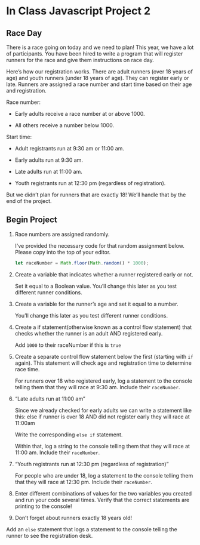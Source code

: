 # In Class Javascript Project 2

## Race Day
There is a race going on today and we need to plan! This year, we have a lot of participants. You have been hired to write a program that will register runners for the race and give them instructions on race day.

Here’s how our registration works. There are adult runners (over 18 years of age) and youth runners (under 18 years of age). They can register early or late. Runners are assigned a race number and start time based on their age and registration.

Race number:

* Early adults receive a race number at or above 1000.

* All others receive a number below 1000.

Start time:

* Adult registrants run at 9:30 am or 11:00 am.
* Early adults run at 9:30 am.
* Late adults run at 11:00 am.


* Youth registrants run at 12:30 pm (regardless of registration).

But we didn’t plan for runners that are exactly 18! We’ll handle that by the end of the project.


## Begin Project

1. Race numbers are assigned randomly. 

    I've provided the necessary code for that random assignment below. Please copy into the top of your editor. 

    ```js
    let raceNumber = Math.floor(Math.random() * 1000);
    ```

2. Create a variable that indicates whether a runner registered early or not.

    Set it equal to a Boolean value. You’ll change this later as you test different runner conditions.

3. Create a variable for the runner’s age and set it equal to a number.

    You’ll change this later as you test different runner conditions.

4. Create a if statement(otherwise known as a control flow statement) that checks whether the runner is an adult AND registered early.

    Add `1000` to their raceNumber if this is `true`


5. Create a separate control flow statement below the first (starting with `if` again). This statement will check age and registration time to determine race time.

    For runners over 18 who registered early, log a statement to the console telling them that they will race at 9:30 am. Include their `raceNumber`.


6. “Late adults run at 11:00 am”

    Since we already checked for early adults we can write a statement like this: else if runner is over 18 AND did not register early they will race at 11:00am

    Write the corresponding `else if` statement.

    Within that, log a string to the console telling them that they will race at 11:00 am. Include their `raceNumber`.

7. “Youth registrants run at 12:30 pm (regardless of registration)”

    For people who are under 18, log a statement to the console telling them that they will race at 12:30 pm. Include their `raceNumber`.

8. Enter different combinations of values for the two variables you created and run your code several times. Verify that the correct statements are printing to the console!

9. Don’t forget about runners exactly 18 years old!

Add an `else` statement that logs a statement to the console telling the runner to see the registration desk.
